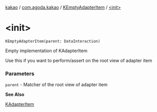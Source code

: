[kakao](../../index.md) / [com.agoda.kakao](../index.md) / [KEmptyAdapterItem](index.md) / [&lt;init&gt;](./-init-.md)

# &lt;init&gt;

`KEmptyAdapterItem(parent: DataInteraction)`

Empty implementation of KAdapterItem

Use this if you want to perform/assert on the root view of adapter item

### Parameters

`parent` - Matcher of the root view of adapter item

**See Also**

[KAdapterItem](../-k-adapter-item/index.md)

